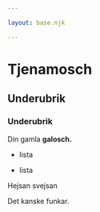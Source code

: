 ```yaml
---

layout: base.njk

---
```



# Tjenamosch

## Underubrik

### Underubrik

Din gamla **galosch.**

- lista

- lista

Hejsan svejsan

Det kanske funkar.